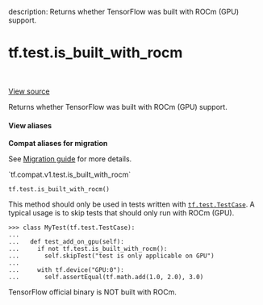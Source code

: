 description: Returns whether TensorFlow was built with ROCm (GPU) support.

<div itemscope itemtype="http://developers.google.com/ReferenceObject">
<meta itemprop="name" content="tf.test.is_built_with_rocm" />
<meta itemprop="path" content="Stable" />
</div>

# tf.test.is_built_with_rocm

<!-- Insert buttons and diff -->

<table class="tfo-notebook-buttons tfo-api nocontent" align="left">

</table>

<a target="_blank" class="external" href="/code/stable/tensorflow/python/platform/test.py">View source</a>



Returns whether TensorFlow was built with ROCm (GPU) support.

<section class="expandable">
  <h4 class="showalways">View aliases</h4>
  <p>
<b>Compat aliases for migration</b>
<p>See
<a href="https://www.tensorflow.org/guide/migrate">Migration guide</a> for
more details.</p>
<p>`tf.compat.v1.test.is_built_with_rocm`</p>
</p>
</section>

<pre class="devsite-click-to-copy prettyprint lang-py tfo-signature-link">
<code>tf.test.is_built_with_rocm()
</code></pre>



<!-- Placeholder for "Used in" -->

This method should only be used in tests written with <a href="../../tf/test/TestCase.md"><code>tf.test.TestCase</code></a>. A
typical usage is to skip tests that should only run with ROCm (GPU).

```
>>> class MyTest(tf.test.TestCase):
...
...   def test_add_on_gpu(self):
...     if not tf.test.is_built_with_rocm():
...       self.skipTest("test is only applicable on GPU")
...
...     with tf.device("GPU:0"):
...       self.assertEqual(tf.math.add(1.0, 2.0), 3.0)
```

TensorFlow official binary is NOT built with ROCm.